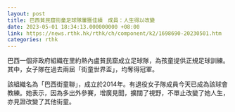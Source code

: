 ```yaml
---
layout: post
title: 巴西貧民窟街童足球隊屢獲佳績　成員：人生得以改變
date: 2023-05-01 18:34:13.000000000 +08:00
link: https://news.rthk.hk/rthk/ch/component/k2/1698690-20230501.htm
categories: rthk
---
```


巴西一個非政府組織在里約熱內盧貧民窟成立足球隊，為孩童提供正規足球訓練。其中，女子隊在過去兩屆「街童世界盃」，均奪得冠軍。

該組織名為「巴西街童聯」，成立於2014年。有退役女子隊成員今天已成為該球會教練。她表示，因為多出外參賽，增廣見聞，擴闊了視野，不單止改變了她人生，亦見證改變了其他街童。
